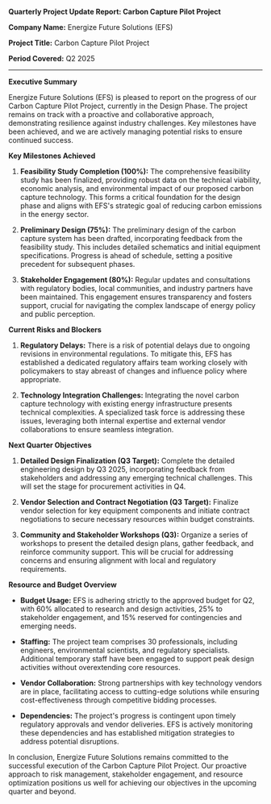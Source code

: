 **Quarterly Project Update Report: Carbon Capture Pilot Project**

**Company Name:** Energize Future Solutions (EFS)

**Project Title:** Carbon Capture Pilot Project

**Period Covered:** Q2 2025

---

**Executive Summary**

Energize Future Solutions (EFS) is pleased to report on the progress of our Carbon Capture Pilot Project, currently in the Design Phase. The project remains on track with a proactive and collaborative approach, demonstrating resilience against industry challenges. Key milestones have been achieved, and we are actively managing potential risks to ensure continued success.

**Key Milestones Achieved**

1. **Feasibility Study Completion (100%):** The comprehensive feasibility study has been finalized, providing robust data on the technical viability, economic analysis, and environmental impact of our proposed carbon capture technology. This forms a critical foundation for the design phase and aligns with EFS's strategic goal of reducing carbon emissions in the energy sector.

2. **Preliminary Design (75%):** The preliminary design of the carbon capture system has been drafted, incorporating feedback from the feasibility study. This includes detailed schematics and initial equipment specifications. Progress is ahead of schedule, setting a positive precedent for subsequent phases.

3. **Stakeholder Engagement (80%):** Regular updates and consultations with regulatory bodies, local communities, and industry partners have been maintained. This engagement ensures transparency and fosters support, crucial for navigating the complex landscape of energy policy and public perception.

**Current Risks and Blockers**

1. **Regulatory Delays:** There is a risk of potential delays due to ongoing revisions in environmental regulations. To mitigate this, EFS has established a dedicated regulatory affairs team working closely with policymakers to stay abreast of changes and influence policy where appropriate.

2. **Technology Integration Challenges:** Integrating the novel carbon capture technology with existing energy infrastructure presents technical complexities. A specialized task force is addressing these issues, leveraging both internal expertise and external vendor collaborations to ensure seamless integration.

**Next Quarter Objectives**

1. **Detailed Design Finalization (Q3 Target):** Complete the detailed engineering design by Q3 2025, incorporating feedback from stakeholders and addressing any emerging technical challenges. This will set the stage for procurement activities in Q4.

2. **Vendor Selection and Contract Negotiation (Q3 Target):** Finalize vendor selection for key equipment components and initiate contract negotiations to secure necessary resources within budget constraints.

3. **Community and Stakeholder Workshops (Q3):** Organize a series of workshops to present the detailed design plans, gather feedback, and reinforce community support. This will be crucial for addressing concerns and ensuring alignment with local and regulatory requirements.

**Resource and Budget Overview**

- **Budget Usage:** EFS is adhering strictly to the approved budget for Q2, with 60% allocated to research and design activities, 25% to stakeholder engagement, and 15% reserved for contingencies and emerging needs.

- **Staffing:** The project team comprises 30 professionals, including engineers, environmental scientists, and regulatory specialists. Additional temporary staff have been engaged to support peak design activities without overextending core resources.

- **Vendor Collaboration:** Strong partnerships with key technology vendors are in place, facilitating access to cutting-edge solutions while ensuring cost-effectiveness through competitive bidding processes.

- **Dependencies:** The project's progress is contingent upon timely regulatory approvals and vendor deliveries. EFS is actively monitoring these dependencies and has established mitigation strategies to address potential disruptions.

In conclusion, Energize Future Solutions remains committed to the successful execution of the Carbon Capture Pilot Project. Our proactive approach to risk management, stakeholder engagement, and resource optimization positions us well for achieving our objectives in the upcoming quarter and beyond.
